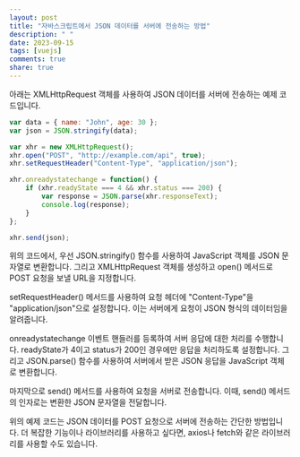 ```yaml
---
layout: post
title: "자바스크립트에서 JSON 데이터를 서버에 전송하는 방법"
description: " "
date: 2023-09-15
tags: [vuejs]
comments: true
share: true
---
```


아래는 XMLHttpRequest 객체를 사용하여 JSON 데이터를 서버에 전송하는 예제 코드입니다.

```javascript
var data = { name: "John", age: 30 };
var json = JSON.stringify(data);

var xhr = new XMLHttpRequest();
xhr.open("POST", "http://example.com/api", true);
xhr.setRequestHeader("Content-Type", "application/json");

xhr.onreadystatechange = function() {
    if (xhr.readyState === 4 && xhr.status === 200) {
        var response = JSON.parse(xhr.responseText);
        console.log(response);
    }
};

xhr.send(json);
```

위의 코드에서, 우선 JSON.stringify() 함수를 사용하여 JavaScript 객체를 JSON 문자열로 변환합니다. 그리고 XMLHttpRequest 객체를 생성하고 open() 메서드로 POST 요청을 보낼 URL을 지정합니다. 

setRequestHeader() 메서드를 사용하여 요청 헤더에 "Content-Type"을 "application/json"으로 설정합니다. 이는 서버에게 요청이 JSON 형식의 데이터임을 알려줍니다. 

onreadystatechange 이벤트 핸들러를 등록하여 서버 응답에 대한 처리를 수행합니다. readyState가 4이고 status가 200인 경우에만 응답을 처리하도록 설정합니다. 그리고 JSON.parse() 함수를 사용하여 서버에서 받은 JSON 응답을 JavaScript 객체로 변환합니다.

마지막으로 send() 메서드를 사용하여 요청을 서버로 전송합니다. 이때, send() 메서드의 인자로는 변환한 JSON 문자열을 전달합니다.

위의 예제 코드는 JSON 데이터를 POST 요청으로 서버에 전송하는 간단한 방법입니다. 더 복잡한 기능이나 라이브러리를 사용하고 싶다면, axios나 fetch와 같은 라이브러리를 사용할 수도 있습니다.